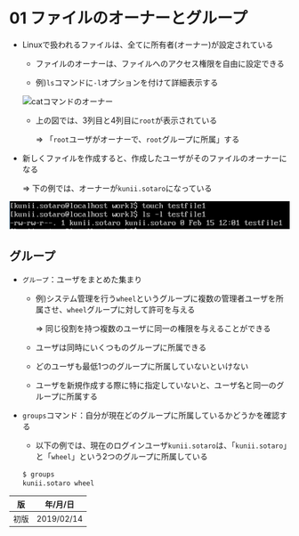 01 ファイルのオーナーとグループ
==========================

* Linuxで扱われるファイルは、全てに所有者(オーナー)が設定されている

  * ファイルのオーナーは、ファイルへのアクセス権限を自由に設定できる

  * 例)`ls`コマンドに`-l`オプションを付けて詳細表示する

  ![catコマンドのオーナー](./images/catコマンドのオーナー.png)

  * 上の図では、3列目と4列目に`root`が表示されている

    => 「`root`ユーザがオーナーで、`root`グループに所属」する

* 新しくファイルを作成すると、作成したユーザがそのファイルのオーナーになる

  => 下の例では、オーナーが`kunii.sotaro`になっている

![新しく作ったファイルのオーナー](./images/新しく作ったファイルのオーナー.png)



## グループ

* `グループ`：ユーザをまとめた集まり

  * 例)システム管理を行う`wheel`というグループに複数の管理者ユーザを所属させ、`wheel`グループに対して許可を与える

    => 同じ役割を持つ複数のユーザに同一の権限を与えることができる

  * ユーザは同時にいくつものグループに所属できる

  * どのユーザも最低1つのグループに所属していないといけない

  * ユーザを新規作成する際に特に指定していないと、ユーザ名と同一のグループに所属する

* `groups`コマンド：自分が現在どのグループに所属しているかどうかを確認する

  * 以下の例では、現在のログインユーザ`kunii.sotaro`は、「`kunii.sotaro`」と「`wheel`」という2つのグループに所属している

  ```bash
  $ groups
  kunii.sotaro wheel
  ```

| 版 |  年/月/日 |
|----|----------|
|初版|2019/02/14|
